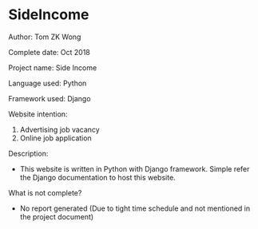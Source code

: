 # SideIncome

Author: Tom ZK Wong

Complete date: Oct 2018

Project name: Side Income

Language used: Python

Framework used: Django

Website intention:
1. Advertising job vacancy
2. Online job application

Description:
 - This website is written in Python with Django framework. Simple refer the Django documentation to host this website.

What is not complete?
 - No report generated (Due to tight time schedule and not mentioned in the project document)

